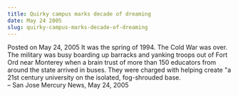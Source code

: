 ```yaml
---
title: Quirky campus marks decade of dreaming
date: May 24 2005
slug: quirky-campus-marks-decade-of-dreaming
---
```





<span class="date">Posted on May 24, 2005    </span>
It was the spring of 1994. The Cold War was over. The military was
busy boarding up barracks and yanking troops out of Fort Ord near
Monterey when a brain trust of more than 150 educators from around
the state arrived in buses. They were charged with helping create
&quot;a 21st century university on the isolated, fog-shrouded
base.<br>
&#x2013; San Jose Mercury News, May 24, 2005<br/></br>




